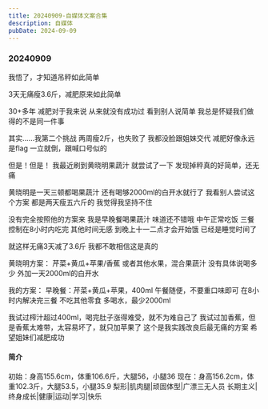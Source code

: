 ```yaml
---
title: 20240909-自媒体文案合集
description: 自媒体
pubDate: 2024-09-09
---
```


### 20240909

我悟了，才知道吊秤如此简单

3天无痛瘦3.6斤，减肥原来如此简单

30+多年
减肥对于我来说
从来就没有成功过
看到别人说简单
我总是怀疑我们做得的不是同一件事

其实......我第二个挑战
两周瘦2斤，也失败了
我都没脸跟姐妹交代
减肥好像永远是flag
一立就倒，跟喊口号似的

但是！但是！
我最近刷到黄晓明果蔬汁
就尝试了一下
发现掉秤真的好简单，还无痛

黄晓明是一天三顿都喝果蔬汁
还有喝够2000ml的白开水就行了
我看别人尝试这个方案
都是两天瘦五六斤的
我觉得我坚持不住

没有完全按照他的方案来
我是早晚餐喝果蔬汁
味道还不错哦
中午正常吃饭
三餐控制在8小时内吃完
其他时间无感
到晚上十一二点才会开始饿
已经是睡觉时间了

就这样无痛3天减了3.6斤
我都不敢相信这是真的

黄晓明方案：
芹菜+黄瓜+苹果/香蕉
或者其他水果，混合果蔬汁
没有具体说喝多少
外加一天2000ml的白开水

我的方案：
早晚餐：芹菜+黄瓜+苹果，400ml
午餐随便，不要重口味即可
在8小时内解决完三餐
不吃其他零食
多喝水，最少2000ml


我试过榨汁超过400ml，喝完肚子涨得难受，就不为难自己了
我试过加香蕉，但是香蕉太难带，太容易坏了，就只加苹果了
这个是我实践改良后最无痛的方案
希望姐妹们减肥成功


#### 简介
初始：身高155.6cm，体重106.6斤，大腿56，小腿36
现在：身高156.2cm，体重102.3斤，大腿53.5，小腿35.9
梨形|肌肉腿|顽固体型|广漂三无人员
长期主义|终身成长|健康|运动|学习|快乐








